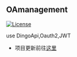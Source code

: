 ## OAmanagement

[![License](https://poser.pugx.org/laravel/framework/license.svg)](https://oa.ecjtu.net)

use DingoApi,Oauth2,JWT

* 项目更新前往[这里](https://github.com/EcjtuNet/OAmanagement)
